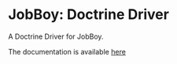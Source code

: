 # JobBoy: Doctrine Driver

A Doctrine Driver for JobBoy.

The documentation is available 
[here](https://github.com/danielsan80/jobboy-doc/blob/master/doc/jobboy-bundle.md#processrepository-on-doctrine)


